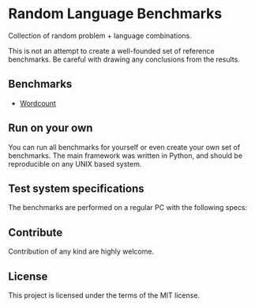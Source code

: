 # Random Language Benchmarks

Collection of random problem + language combinations.

This is not an attempt to create a well-founded set of reference benchmarks.
Be careful with drawing any conclusions from the results.

## Benchmarks

- [Wordcount](01_wordcount.md)

## Run on your own

You can run all benchmarks for yourself or even create your own set of benchmarks.
The main framework was written in Python, and should be reproducible on any UNIX based system.

## Test system specifications

The benchmarks are performed on a regular PC with the following specs:

## Contribute

Contribution of any kind are highly welcome.

## License

This project is licensed under the terms of the MIT license.

